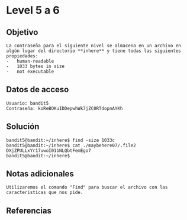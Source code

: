 # Level 5 a 6

## Objetivo
	La contraseña para el siguiente nivel se almacena en un archivo en algún lugar del directorio **inhere** y tiene todas las siguientes propiedades:
	-   human-readable
	-   1033 bytes in size
	-   not executable
## Datos de acceso
	Usuario: bandit5
	Contraseña: koReBOKuIDDepwhWk7jZC0RTdopnAYKh
## Solución
	bandit5@bandit:~/inhere$ find -size 1033c
	bandit5@bandit:~/inhere$ cat ./maybehere07/.file2
	DXjZPULLxYr17uwoI01bNLQbtFemEgo7                                      bandit5@bandit:~/inhere$
## Notas adicionales
	Utilizaremos el comando "Find" para buscar el archivo con las caracteristicas que nos pide.
## Referencias 